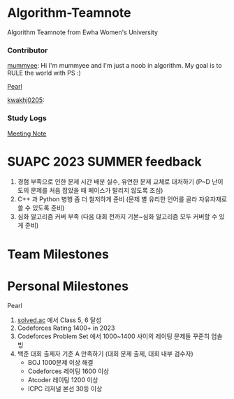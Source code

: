 # Algorithm-Teamnote
Algorithm Teamnote from Ewha Women's University 

### Contributor
[mummyee](https://www.acmicpc.net/user/mummyee): Hi I'm mummyee and I'm just a noob in algorithm. My goal is to RULE the world with PS :)

[Pearl](https://github.com/Pearl-K)

[kwakhj0205](https://solved.ac/en/profile/pearl55): 

### Study Logs
[Meeting Note](https://docs.google.com/document/d/1Q-Zz0uJ4NEXHxO02jcbcSceX1TaJd6xTGMGjcJnHlaY/edit?usp=sharing)

# SUAPC 2023 SUMMER feedback


1. 경험 부족으로 인한 문제 시간 배분 실수, 유연한 문제 교체로 대처하기 (P~D 난이도의 문제를 처음 잡았을 때 페이스가 말리지 않도록 조심)
2. C++ 과 Python 병행 좀 더 철저하게 준비 (문제 별 유리한 언어를 골라 자유자재로 쓸 수 있도록 준비)
3. 심화 알고리즘 커버 부족 (다음 대회 전까지 기본~심화 알고리즘 모두 커버할 수 있게 준비)


# Team Milestones



# Personal Milestones


Pearl
1. [solved.ac](https://solved.ac/) 에서 Class 5, 6 달성
2. Codeforces Rating 1400+ in 2023
3. Codeforces Problem Set 에서 1000~1400 사이의 레이팅 문제들 꾸준히 업솔빙
4. 백준 대회 출제자 기준 A 만족하기 (대회 문제 출제, 대회 내부 검수자)
   - BOJ 1000문제 이상 해결
   - Codeforces 레이팅 1600 이상
   - Atcoder 레이팅 1200 이상
   - ICPC 리저널 본선 30등 이상
